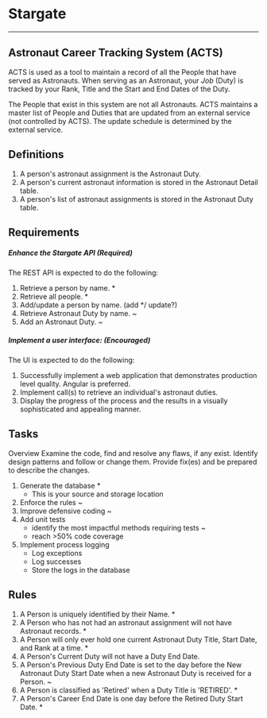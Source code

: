 ﻿<!--v004-->
# Stargate

***

## Astronaut Career Tracking System (ACTS)

ACTS is used as a tool to maintain a record of all the People that have served as Astronauts. When serving as an Astronaut, your *Job* (Duty) is tracked by your Rank, Title and the Start and End Dates of the Duty.

The People that exist in this system are not all Astronauts. ACTS maintains a master list of People and Duties that are updated from an external service (not controlled by ACTS). The update schedule is determined by the external service.

## Definitions

1. A person's astronaut assignment is the Astronaut Duty.
1. A person's current astronaut information is stored in the Astronaut Detail table.
1. A person's list of astronaut assignments is stored in the Astronaut Duty table.

## Requirements

##### Enhance the Stargate API (Required)

The REST API is expected to do the following:

1. Retrieve a person by name. *
1. Retrieve all people. *
1. Add/update a person by name. (add */ update?)
1. Retrieve Astronaut Duty by name. ~
1. Add an Astronaut Duty. ~

##### Implement a user interface: (Encouraged)

The UI is expected to do the following:

1. Successfully implement a web application that demonstrates production level quality. Angular is preferred.
1. Implement call(s) to retrieve an individual's astronaut duties.
1. Display the progress of the process and the results in a visually sophisticated and appealing manner.

## Tasks

Overview
Examine the code, find and resolve any flaws, if any exist. Identify design patterns and follow or change them. Provide fix(es) and be prepared to describe the changes.

1. Generate the database *
   * This is your source and storage location
1. Enforce the rules ~
1. Improve defensive coding ~
1. Add unit tests
   * identify the most impactful methods requiring tests ~
   * reach >50% code coverage
1. Implement process logging
   * Log exceptions
   * Log successes
   * Store the logs in the database

## Rules

1. A Person is uniquely identified by their Name. *
1. A Person who has not had an astronaut assignment will not have Astronaut records. *
1. A Person will only ever hold one current Astronaut Duty Title, Start Date, and Rank at a time. *
1. A Person's Current Duty will not have a Duty End Date.
1. A Person's Previous Duty End Date is set to the day before the New Astronaut Duty Start Date when a new Astronaut Duty is received for a Person. ~
1. A Person is classified as 'Retired' when a Duty Title is 'RETIRED'. *
1. A Person's Career End Date is one day before the Retired Duty Start Date. *